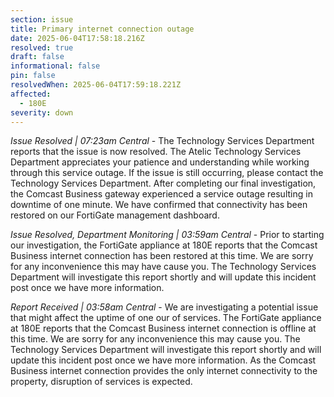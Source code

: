 ```yaml
---
section: issue
title: Primary internet connection outage
date: 2025-06-04T17:58:18.216Z
resolved: true
draft: false
informational: false
pin: false
resolvedWhen: 2025-06-04T17:59:18.221Z
affected:
  - 180E
severity: down
---
```

*Issue Resolved | 07:23am Central* - The Technology Services Department reports that the issue is now resolved. The Atelic Technology Services Department appreciates your patience and understanding while working through this service outage. If the issue is still occurring, please contact the Technology Services Department. After completing our final investigation, the Comcast Business gateway experienced a service outage resulting in downtime of one minute. We have confirmed that connectivity has been restored on our FortiGate management dashboard.

*Issue Resolved, Department Monitoring | 03:59am Central* - Prior to starting our investigation, the FortiGate appliance at 180E reports that the Comcast Business internet connection has been restored at this time. We are sorry for any inconvenience this may have cause you. The Technology Services Department will investigate this report shortly and will update this incident post once we have more information.

*Report Received | 03:58am Central* - We are investigating a potential issue that might affect the uptime of one our of services. The FortiGate appliance at 180E reports that the Comcast Business internet connection is offline at this time. We are sorry for any inconvenience this may cause you. The Technology Services Department will investigate this report shortly and will update this incident post once we have more information. As the Comcast Business internet connection provides the only internet connectivity to the property, disruption of services is expected.